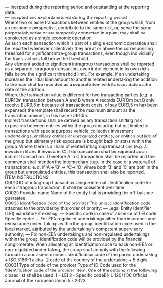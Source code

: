  
— incepted during the reporting period and outstanding at the reporting date.  
— incepted and expired/matured during the reporting period.  
Where two or more transactions between entities of the group which, from an economic perspective, contribute to the 
same risk, or, serve the same purpose/objective or are temporally connected in a plan, they shall be considered as a 
single economic operation.  
As such each transaction which is part of a single economic operation shall be reported whenever collectively they are 
at or above the corresponding threshold for significant intra-group transactions, even though individually the trans ­
actions fall below the threshold.  
Any element added to significant intragroup transactions shall be reported as a separate intragroup transaction, even if 
the element in its own right falls below the significant threshold limit. For example, if an undertaking increases the 
initial loan amount to another related undertaking the addition to the loan shall be recorded as a separate item with its 
issue date as the date of the addition.  
Where the transaction value is different for two transacting parties (e.g. a EUR10m transaction between A and B where 
A records EUR10m but B only receive EUR9,5 m because of transactions costs, of say EUR0,5 m has been expensed) the 
template shall record the maximum amount as the transaction amount, in this case EUR10m.  
Indirect transactions shall be defined as any transaction shifting risk exposures between entities within the group 
including but not limited to transactions with special purpose vehicle, collective investment undertakings, ancillary 
entities or unregulated entities; or entities outside of the group but ultimately risk exposure is brought back or stays 
within the group. Where there is a chain of related intragroup transactions (e.g. A invests in B and B invests in C), this 
transaction shall be reported as an indirect transaction. Therefore A to C transaction shall be reported and the 
comments shall mention the intermediary step. In the case of a waterfall of transactions, e. g. if ‘A’-> ‘B’ -> ‘C’-> ‘D’ 
where both ‘B’ and ‘C’ are both in the group but unregulated entities, this transaction shall also be reported.  
ITEM  INSTRUCTIONS  
C0010  ID of intragroup transaction  Unique internal identification code for each intragroup transaction. It shall be 
consistent over time.  
C0020  Provider name  Name of the entity that is providing the off-balance guarantee.  
C0030  Identification code of the 
provider  The unique identification code attached to the provider by this order of priority: 
— Legal Entity Identifier (LEI) mandatory if existing; 
— Specific code in case of absence of LEI code. 
Specific code: 
— For EEA regulated undertakings other than insurance and reinsurance under ­
takings within the group: identification code used in the local market, 
attributed by the undertaking ’s competent supervisory authority; 
— For non-EEA undertakings and non-regulated undertakings within the group, 
identification code will be provided by the financial conglomerate. When 
allocating an identification code to each non-EEA or non-regulated under ­
taking, the group shall comply with the following format in a consistent 
manner: identification code of the parent undertaking + ISO 3166-1 alpha- 
2 code of the country of the undertaking + 5 digits  
C0031  Type of code of the provider  Type of ID Code used for the ‘Identification code of the provider’ item. One of the 
options in the following closed list shall be used: 
1 – LEI 
2 – Specific codeEN  L 120/1106 Official Journal of the European Union 5.5.2023